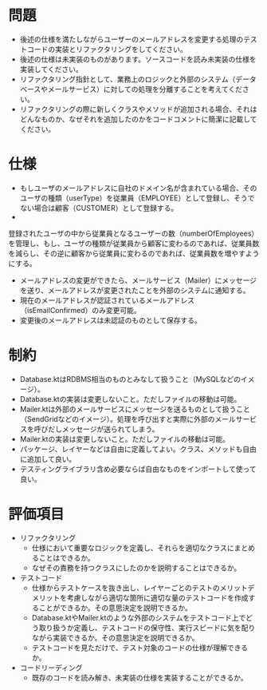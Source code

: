 # 問題

- 後述の仕様を満たしながらユーザーのメールアドレスを変更する処理のテストコードの実装とリファクタリングをしてください。
- 後述の仕様は未実装のものがあります。ソースコードを読み未実装の仕様を実装してください。
- リファクタリング指針として、業務上のロジックと外部のシステム（データベースやメールサービス）に対しての処理を分離することを考えてください。
- リファクタリングの際に新しくクラスやメソッドが追加される場合、それはどんなものか、なぜそれを追加したのかをコードコメントに簡潔に記載してください。

# 仕様

- もしユーザのメールアドレスに自社のドメイン名が含まれている場合、そのユーザの種類（userType）を従業員（EMPLOYEE）として登録し、そうでない場合は顧客（CUSTOMER）として登録する。
-
登録されたユーザの中から従業員となるユーザーの数（numberOfEmployees）を管理し、もし、ユーザの種類が従業員から顧客に変わるのであれば、従業員数を減らし、その逆に顧客から従業員に変わるのであれば、従業員数を増やすようにする。
- メールアドレスの変更ができたら、メールサービス（Mailer）にメッセージを送り、メールアドレスが変更されたことを外部のシステムに通知する。
- 現在のメールアドレスが認証されているメールアドレス（isEmailConfirmed）のみ変更可能。
- 変更後のメールアドレスは未認証のものとして保存する。

# 制約

- Database.ktはRDBMS相当のものとみなして扱うこと（MySQLなどのイメージ）。
- Database.ktの実装は変更しないこと。ただしファイルの移動は可能。
- Mailer.ktは外部のメールサービスにメッセージを送るものとして扱うこと（SendGridなどのイメージ）。処理を呼び出すと実際に外部のメールサービスを呼びだしメッセージが送られてしまう。
- Mailer.ktの実装は変更しないこと。ただしファイルの移動は可能。
- パッケージ、レイヤーなどは自由に定義してよい。クラス、メソッドも自由に追加して良い。
- テスティングライブラリ含め必要ならば自由なものをインポートして使って良い。

# 評価項目

- リファクタリング
    - 仕様において重要なロジックを定義し、それらを適切なクラスにまとめることはできるか。
    - なぜその責務を持つクラスにしたのかを説明することはできるか。
- テストコード
    - 仕様からテストケースを抜き出し、レイヤーごとのテストのメリットデメリットを考慮しながら適切な箇所に適切な量のテストコードを作成することができるか。その意思決定を説明できるか。
    - Database.ktやMailer.ktのような外部のシステムをテストコード上でどう取り扱うか定義し、テストコードの保守性、実行スピードに気を配りながら実装できるか。その意思決定を説明できるか。
    - テストコードを見ただけで、テスト対象のコードの仕様が理解できるか。
- コードリーディング
    - 既存のコードを読み解き、未実装の仕様を実装することができるか。
